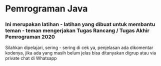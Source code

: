 # Pemrograman Java
### Ini merupakan latihan - latihan yang dibuat untuk membantu teman - teman mengerjakan Tugas Rancang / Tugas Akhir Pemrograman 2020
Silahkan dipelajari, sering - sering di cek ya, penjelasan ada dikomentar kodenya, jika ada yang masih belum jelas bisa ditanyakan digrup atau via private chat di Whatsapp

